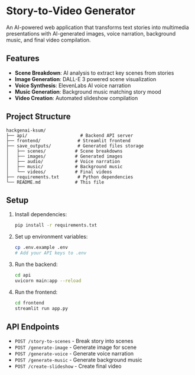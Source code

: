 # Story-to-Video Generator

An AI-powered web application that transforms text stories into multimedia presentations with AI-generated images, voice narration, background music, and final video compilation.

## Features

- **Scene Breakdown**: AI analysis to extract key scenes from stories
- **Image Generation**: DALL-E 3 powered scene visualization
- **Voice Synthesis**: ElevenLabs AI voice narration
- **Music Generation**: Background music matching story mood
- **Video Creation**: Automated slideshow compilation

## Project Structure

```
hackgenai-ksum/
├── api/                    # Backend API server
├── frontend/              # Streamlit frontend
├── save_outputs/          # Generated files storage
│   ├── scenes/           # Scene breakdowns
│   ├── images/           # Generated images
│   ├── audio/            # Voice narration
│   ├── music/            # Background music
│   └── videos/           # Final videos
├── requirements.txt       # Python dependencies
└── README.md             # This file
```

## Setup

1. Install dependencies:
   ```bash
   pip install -r requirements.txt
   ```

2. Set up environment variables:
   ```bash
   cp .env.example .env
   # Add your API keys to .env
   ```

3. Run the backend:
   ```bash
   cd api
   uvicorn main:app --reload
   ```

4. Run the frontend:
   ```bash
   cd frontend
   streamlit run app.py
   ```

## API Endpoints

- `POST /story-to-scenes` - Break story into scenes
- `POST /generate-image` - Generate image for scene
- `POST /generate-voice` - Generate voice narration
- `POST /generate-music` - Generate background music
- `POST /create-slideshow` - Create final video 